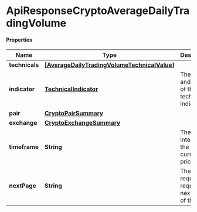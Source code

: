 # ApiResponseCryptoAverageDailyTradingVolume

#### Properties
Name | Type | Description | Notes
------------ | ------------- | ------------- | -------------
**technicals** | [**[AverageDailyTradingVolumeTechnicalValue]**](AverageDailyTradingVolumeTechnicalValue.md) |  | [optional] 
**indicator** | [**TechnicalIndicator**](TechnicalIndicator.md) | The name and symbol of the technical indicator | [optional] 
**pair** | [**CryptoPairSummary**](CryptoPairSummary.md) |  | [optional] 
**exchange** | [**CryptoExchangeSummary**](CryptoExchangeSummary.md) |  | [optional] 
**timeframe** | **String** | The time interval for the crypto currency prices | [optional] 
**nextPage** | **String** | The token required to request the next page of the data | [optional] 



